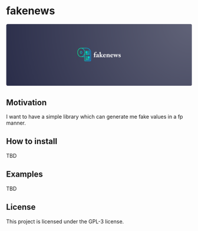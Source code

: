 # fakenews

![fakenews.png](https://raw.githubusercontent.com/4thel00z/logos/master/fakenews.png)

## Motivation

I want to have a simple library which can generate me fake values in a fp manner.

## How to install

TBD

## Examples

TBD
## License

This project is licensed under the GPL-3 license.
